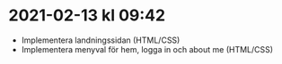 # 2021-02-13 kl 09:42 #
* Implementera landningssidan (HTML/CSS)
* Implementera menyval för hem, logga in och about me (HTML/CSS)